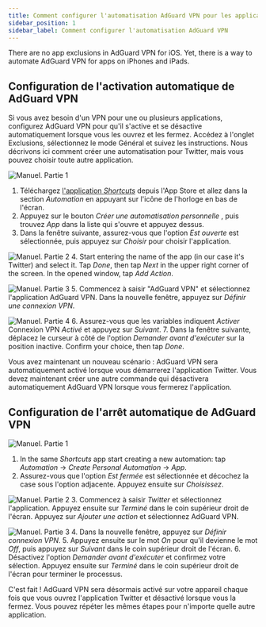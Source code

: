 ```yaml
---
title: Comment configurer l'automatisation AdGuard VPN pour les applications iPhone et iPad
sidebar_position: 1
sidebar_label: Comment configurer l'automatisation AdGuard VPN
---
```


There are no app exclusions in AdGuard VPN for iOS. Yet, there is a way to automate AdGuard VPN for apps on iPhones and iPads.

## Configuration de l'activation automatique de AdGuard VPN

Si vous avez besoin d'un VPN pour une ou plusieurs applications, configurez AdGuard VPN pour qu'il s'active et se désactive automatiquement lorsque vous les ouvrez et les fermez. Accédez à l'onglet Exclusions, sélectionnez le mode Général et suivez les instructions. Nous décrivons ici comment créer une automatisation pour Twitter, mais vous pouvez choisir toute autre application.

![Manuel. Partie 1](https://cdn.adguardvpn.com/public/Adguard/Blog/VPNauto/vpn_on1_en.jpg)

1. Téléchargez [l'application *Shortcuts*](https://apps.apple.com/us/app/shortcuts/id915249334) depuis l'App Store et allez dans la section *Automation* en appuyant sur l'icône de l'horloge en bas de l'écran.
2. Appuyez sur le bouton *Créer une automatisation personnelle* , puis trouvez *App* dans la liste qui s'ouvre et appuyez dessus.
3. Dans la fenêtre suivante, assurez-vous que l'option *Est ouverte* est sélectionnée, puis appuyez sur *Choisir* pour choisir l'application.

![Manuel. Partie 2](https://cdn.adguardvpn.com/public/Adguard/Blog/VPNauto/vpn_on2_en.jpg)
4. Start entering the name of the app (in our case it's Twitter) and select it. Tap *Done*, then tap *Next* in the upper right corner of the screen. In the opened window, tap *Add Action*.

![Manuel. Partie 3](https://cdn.adguardvpn.com/public/Adguard/Blog/VPNauto/vpn_on3_en.jpg)
5. Commencez à saisir "AdGuard VPN" et sélectionnez l'application AdGuard VPN. Dans la nouvelle fenêtre, appuyez sur *Définir une connexion VPN*.

![Manuel. Partie 4](https://cdn.adguardvpn.com/public/Adguard/Blog/VPNauto/vpn_on4_en.jpg)
6. Assurez-vous que les variables indiquent *Activer* Connexion VPN *Activé* et appuyez sur *Suivant*.
7. Dans la fenêtre suivante, déplacez le curseur à côté de l'option *Demander avant d'exécuter* sur la position inactive. Confirm your choice, then tap *Done*.

Vous avez maintenant un nouveau scénario : AdGuard VPN sera automatiquement activé lorsque vous démarrerez l'application Twitter. Vous devez maintenant créer une autre commande qui désactivera automatiquement AdGuard VPN lorsque vous fermerez l'application.

## Configuration de l'arrêt automatique de AdGuard VPN

![Manuel. Partie 1](https://cdn.adguardvpn.com/public/Adguard/Blog/VPNauto/vpn_off1_en.jpg)

1. In the same *Shortcuts* app start creating a new automation: tap *Automation* → *Create Personal Automation* → *App*.
2. Assurez-vous que l'option *Est fermée* est sélectionnée et décochez la case sous l'option adjacente. Appuyez ensuite sur *Choisissez*.

![Manuel. Partie 2](https://cdn.adguardvpn.com/public/Adguard/Blog/VPNauto/vpn_off2_en.jpg)
3. Commencez à saisir *Twitter* et sélectionnez l'application. Appuyez ensuite sur *Terminé* dans le coin supérieur droit de l'écran. Appuyez sur *Ajouter une action* et sélectionnez AdGuard VPN.

![Manuel. Partie 3](https://cdn.adguardvpn.com/public/Adguard/Blog/VPNauto/vpn_off3_en.jpg)
4. Dans la nouvelle fenêtre, appuyez sur *Définir connexion VPN*.
5. Appuyez ensuite sur le mot *On* pour qu'il devienne le mot *Off*, puis appuyez sur *Suivant* dans le coin supérieur droit de l'écran.
6. Désactivez l'option *Demander avant d'exécuter* et confirmez votre sélection. Appuyez ensuite sur *Terminé* dans le coin supérieur droit de l'écran pour terminer le processus.

C'est fait ! AdGuard VPN sera désormais activé sur votre appareil chaque fois que vous ouvrez l'application Twitter et désactivé lorsque vous la fermez. Vous pouvez répéter les mêmes étapes pour n'importe quelle autre application.
